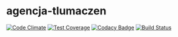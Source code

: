 # agencja-tlumaczen
[![Code Climate](https://codeclimate.com/github/RafLeszczynski/agencja-tlumaczen/badges/gpa.svg)](https://codeclimate.com/github/RafLeszczynski/agencja-tlumaczen)
[![Test Coverage](https://codeclimate.com/github/RafLeszczynski/agencja-tlumaczen/badges/coverage.svg)](https://codeclimate.com/github/RafLeszczynski/agencja-tlumaczen/coverage)
[![Codacy Badge](https://api.codacy.com/project/badge/grade/7f8da4dff80240108f9cec96d7c4f940)](https://www.codacy.com/app/raf-leszcz/agencja-tlumaczen)
[![Build Status](https://travis-ci.org/RafLeszczynski/agencja-tlumaczen.svg?branch=master)](https://travis-ci.org/RafLeszczynski/agencja-tlumaczen)
